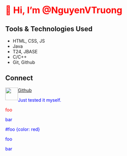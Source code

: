 <style>
  h1 {color:red;}
  p {color:blue;}
</style>
# 👋 Hi, I’m @NguyenVTruong
## Tools & Technologies Used
- HTML, CSS, JS
- Java
- T24, JBASE
- C/C++
- Git, Github
## Connect


<a href= "https://google.com"><img style="float: left" src="https://iconsplace.com/wp-content/uploads/_icons/ffffff/256/png/github-icon-18-256.png" width= "40;"></img><p> Github</p></a>


Just tested it myself.

<style>
#foo {color: red}
</style>

<p id="foo">foo</p>

<p style="color: blue">bar</p>

#foo {color: red}
<p>foo</p>

<p>bar</p>
